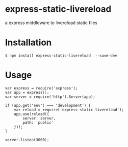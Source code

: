 # express-static-livereload

a express middleware to livereload static files

# Installation

    $ npm install express-static-livereload  --save-dev

# Usage

    var express = require('express');
    var app = express();
    var server = require('http').Server(app);

    if (app.get('env') === 'development') {
        var reload = require('express-static-livereload');
        app.use(reload({
            server: server,
            path: 'public'
        }));
    }

    server.listen(3000);
